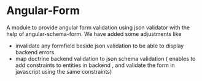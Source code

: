 # Angular-Form

A module to provide angular form validation using json validator with the help of angular-schema-form.
We have added some adjustments like

* invalidate any formfield beside json validation to be able to display backend errors.
* map doctrine backend validation to json schema validation ( enables to add constraints to entities in backend , and validate the form in javascript using the same constraints)
